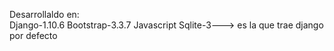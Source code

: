 
Desarrollaldo en:	
					Django-1.10.6
					Bootstrap-3.3.7
					Javascript
					Sqlite-3---> es la que trae django por defecto